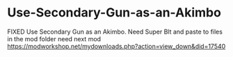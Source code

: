 # Use-Secondary-Gun-as-an-Akimbo
 FIXED Use Secondary Gun as an Akimbo. Need Super Blt and paste to files in the mod folder
need next mod https://modworkshop.net/mydownloads.php?action=view_down&did=17540 

